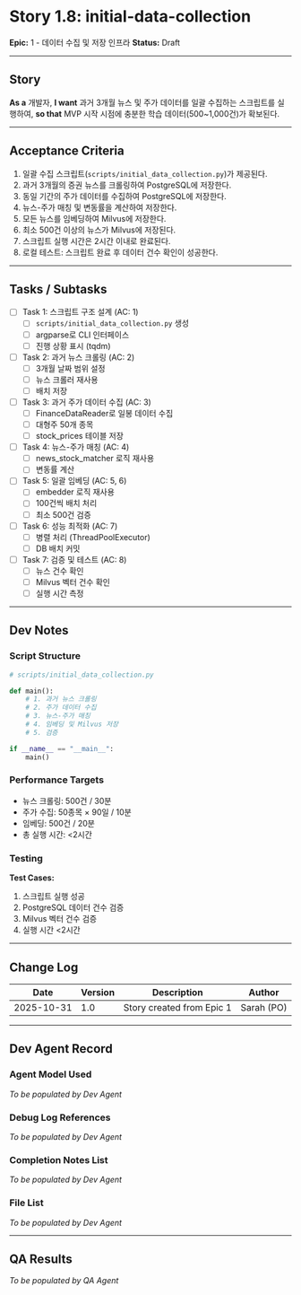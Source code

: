 # Story 1.8: initial-data-collection

**Epic:** 1 - 데이터 수집 및 저장 인프라
**Status:** Draft

---

## Story

**As a** 개발자,
**I want** 과거 3개월 뉴스 및 주가 데이터를 일괄 수집하는 스크립트를 실행하여,
**so that** MVP 시작 시점에 충분한 학습 데이터(500~1,000건)가 확보된다.

---

## Acceptance Criteria

1. 일괄 수집 스크립트(`scripts/initial_data_collection.py`)가 제공된다.
2. 과거 3개월의 증권 뉴스를 크롤링하여 PostgreSQL에 저장한다.
3. 동일 기간의 주가 데이터를 수집하여 PostgreSQL에 저장한다.
4. 뉴스-주가 매칭 및 변동률을 계산하여 저장한다.
5. 모든 뉴스를 임베딩하여 Milvus에 저장한다.
6. 최소 500건 이상의 뉴스가 Milvus에 저장된다.
7. 스크립트 실행 시간은 2시간 이내로 완료된다.
8. 로컬 테스트: 스크립트 완료 후 데이터 건수 확인이 성공한다.

---

## Tasks / Subtasks

- [ ] Task 1: 스크립트 구조 설계 (AC: 1)
  - [ ] `scripts/initial_data_collection.py` 생성
  - [ ] argparse로 CLI 인터페이스
  - [ ] 진행 상황 표시 (tqdm)

- [ ] Task 2: 과거 뉴스 크롤링 (AC: 2)
  - [ ] 3개월 날짜 범위 설정
  - [ ] 뉴스 크롤러 재사용
  - [ ] 배치 저장

- [ ] Task 3: 과거 주가 데이터 수집 (AC: 3)
  - [ ] FinanceDataReader로 일봉 데이터 수집
  - [ ] 대형주 50개 종목
  - [ ] stock_prices 테이블 저장

- [ ] Task 4: 뉴스-주가 매칭 (AC: 4)
  - [ ] news_stock_matcher 로직 재사용
  - [ ] 변동률 계산

- [ ] Task 5: 일괄 임베딩 (AC: 5, 6)
  - [ ] embedder 로직 재사용
  - [ ] 100건씩 배치 처리
  - [ ] 최소 500건 검증

- [ ] Task 6: 성능 최적화 (AC: 7)
  - [ ] 병렬 처리 (ThreadPoolExecutor)
  - [ ] DB 배치 커밋

- [ ] Task 7: 검증 및 테스트 (AC: 8)
  - [ ] 뉴스 건수 확인
  - [ ] Milvus 벡터 건수 확인
  - [ ] 실행 시간 측정

---

## Dev Notes

### Script Structure

```python
# scripts/initial_data_collection.py

def main():
    # 1. 과거 뉴스 크롤링
    # 2. 주가 데이터 수집
    # 3. 뉴스-주가 매칭
    # 4. 임베딩 및 Milvus 저장
    # 5. 검증

if __name__ == "__main__":
    main()
```

### Performance Targets

- 뉴스 크롤링: 500건 / 30분
- 주가 수집: 50종목 × 90일 / 10분
- 임베딩: 500건 / 20분
- 총 실행 시간: <2시간

### Testing

**Test Cases:**
1. 스크립트 실행 성공
2. PostgreSQL 데이터 건수 검증
3. Milvus 벡터 건수 검증
4. 실행 시간 <2시간

---

## Change Log

| Date | Version | Description | Author |
|------|---------|-------------|--------|
| 2025-10-31 | 1.0 | Story created from Epic 1 | Sarah (PO) |

---

## Dev Agent Record

### Agent Model Used

_To be populated by Dev Agent_

### Debug Log References

_To be populated by Dev Agent_

### Completion Notes List

_To be populated by Dev Agent_

### File List

_To be populated by Dev Agent_

---

## QA Results

_To be populated by QA Agent_
